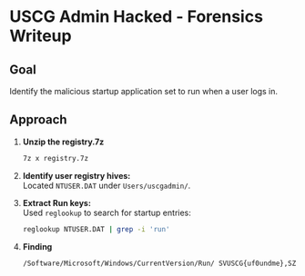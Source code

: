 # USCG Admin Hacked - Forensics Writeup

## Goal

Identify the malicious startup application set to run when a user logs in.

## Approach

1. **Unzip the registry.7z**
    ```bash
    7z x registry.7z
    ```

2. **Identify user registry hives:**  
   Located `NTUSER.DAT` under `Users/uscgadmin/`.

3. **Extract Run keys:**  
   Used `reglookup` to search for startup entries:
   ```bash
   reglookup NTUSER.DAT | grep -i 'run'
    ```

4. **Finding**
    ```bash
    /Software/Microsoft/Windows/CurrentVersion/Run/ SVUSCG{uf0undme},SZ,C:\Users\uscgadmin\Documents\MSDCSC\msdcsc.exe
    ```
